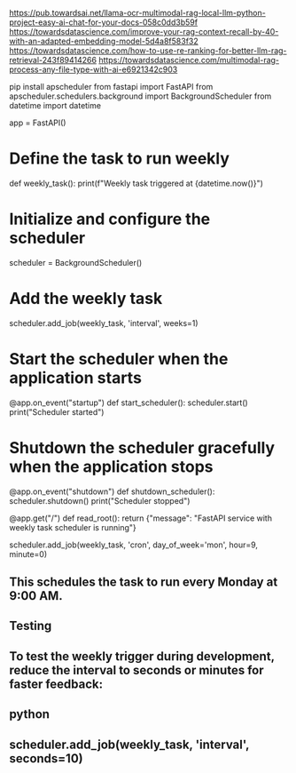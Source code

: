 https://pub.towardsai.net/llama-ocr-multimodal-rag-local-llm-python-project-easy-ai-chat-for-your-docs-058c0dd3b59f
https://towardsdatascience.com/improve-your-rag-context-recall-by-40-with-an-adapted-embedding-model-5d4a8f583f32
https://towardsdatascience.com/how-to-use-re-ranking-for-better-llm-rag-retrieval-243f89414266
https://towardsdatascience.com/multimodal-rag-process-any-file-type-with-ai-e6921342c903



pip install apscheduler
from fastapi import FastAPI
from apscheduler.schedulers.background import BackgroundScheduler
from datetime import datetime

app = FastAPI()

# Define the task to run weekly
def weekly_task():
    print(f"Weekly task triggered at {datetime.now()}")

# Initialize and configure the scheduler
scheduler = BackgroundScheduler()

# Add the weekly task
scheduler.add_job(weekly_task, 'interval', weeks=1)

# Start the scheduler when the application starts
@app.on_event("startup")
def start_scheduler():
    scheduler.start()
    print("Scheduler started")

# Shutdown the scheduler gracefully when the application stops
@app.on_event("shutdown")
def shutdown_scheduler():
    scheduler.shutdown()
    print("Scheduler stopped")

@app.get("/")
def read_root():
    return {"message": "FastAPI service with weekly task scheduler is running"}



scheduler.add_job(weekly_task, 'cron', day_of_week='mon', hour=9, minute=0)
## This schedules the task to run every Monday at 9:00 AM.

## Testing
## To test the weekly trigger during development, reduce the interval to seconds or minutes for faster feedback:

## python

## scheduler.add_job(weekly_task, 'interval', seconds=10)
